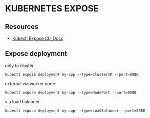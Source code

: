 # KUBERNETES EXPOSE

## Resources

- [Kubectl Expose CLI Docs](https://kubernetes.io/docs/reference/generated/kubectl/kubectl-commands#expose)

## Expose deployment

only to cluster

```console
kubectl expose deployment my-app --type=ClusterIP --port=8080
```

external via worker node

```console
kubectl expose deployment my-app --type=NodePort --port=8080
```

via load balancer

```console
kubectl expose deployment my-app --type=LoadBalancer --port=8080
```
